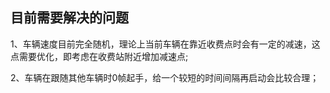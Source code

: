 ## 目前需要解决的问题
1、车辆速度目前完全随机，理论上当前车辆在靠近收费点时会有一定的减速，这点需要优化，即考虑在收费站附近增加减速点;
 
2、车辆在跟随其他车辆时0帧起手，给一个较短的时间间隔再启动会比较合理； 